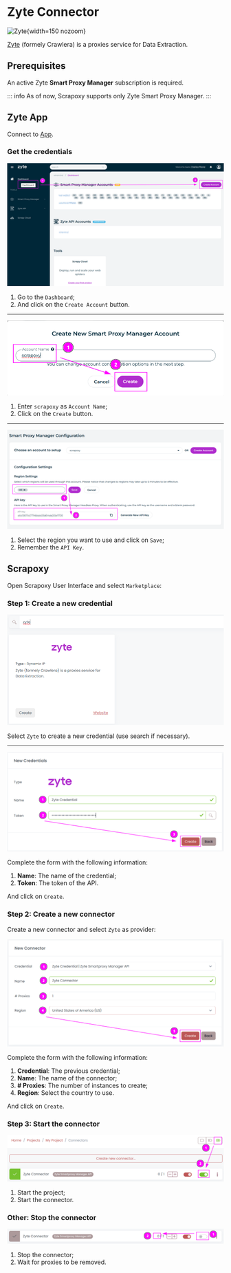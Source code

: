 # Zyte Connector

![Zyte](/assets/images/zyte.svg){width=150 nozoom}

[Zyte](https://zyte.com) (formely Crawlera) is a proxies service for Data Extraction.


## Prerequisites

An active Zyte **Smart Proxy Manager** subscription is required.

::: info
As of now, Scrapoxy supports only Zyte Smart Proxy Manager.
:::


## Zyte App

Connect to [App](https://app.zyte.com).


### Get the credentials

![Zyte Account Select](zyte_account_select.png)

1. Go to the `Dashboard`;
2. And click on the `Create Account` button.

---

![Zyte Account Create](zyte_account_create.png)

1. Enter `scrapoxy` as `Account Name`;
2. Click on the `Create` button.

---

![Zyte Account Token](zyte_account_token.png)

1. Select the region you want to use and click on `Save`;
2. Remember the `API Key`.


## Scrapoxy

Open Scrapoxy User Interface and select `Marketplace`:


### Step 1: Create a new credential

![Credential Select](spx_credential_select.png)

Select `Zyte` to create a new credential (use search if necessary).

---

![Credential Form](spx_credential_create.png)

Complete the form with the following information:
1. **Name**: The name of the credential;
2. **Token**: The token of the API.

And click on `Create`.


### Step 2: Create a new connector

Create a new connector and select `Zyte` as provider:

![Connector Create](spx_connector_create.png)

Complete the form with the following information:
1. **Credential**: The previous credential;
2. **Name**: The name of the connector;
3. **# Proxies**: The number of instances to create;
4. **Region**: Select the country to use.

And click on `Create`.


### Step 3: Start the connector

![Connector Start](spx_connector_start.png)

1. Start the project;
2. Start the connector.


### Other: Stop the connector

![Connector Stop](spx_connector_stop.png)

1. Stop the connector;
2. Wait for proxies to be removed.
